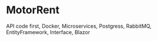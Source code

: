# MotorRent
API code first, Docker, Microservices, Postgress, RabbitMQ, EntityFramework, Interface, Blazor
